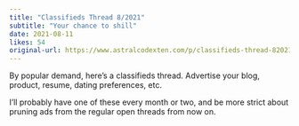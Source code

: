 ```yaml
---
title: "Classifieds Thread 8/2021"
subtitle: "Your chance to shill"
date: 2021-08-11
likes: 54
original-url: https://www.astralcodexten.com/p/classifieds-thread-82021
---
```

By popular demand, here’s a classifieds thread. Advertise your blog, product, resume, dating preferences, etc.

I’ll probably have one of these every month or two, and be more strict about pruning ads from the regular open threads from now on.
